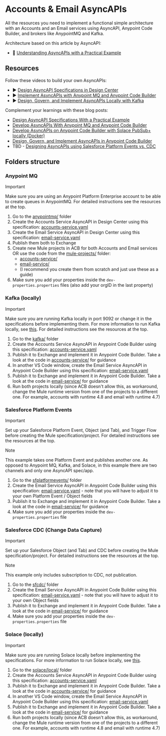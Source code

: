 # Accounts & Email AsyncAPIs

All the resources you need to implement a functional simple architecture with an Accounts and an Email services using AsyncAPI, Anypoint Code Builder, and brokers like AnypointMQ and Kafka.

Architecture based on this article by AsyncAPI: 
- 📘 [Understanding AsyncAPIs with a Practical Example](https://www.asyncapi.com/blog/understanding-asyncapis)

## Resources

Follow these videos to build your own AsyncAPIs:

- ▶️ [Design AsyncAPI Specifications in Design Center](https://www.youtube.com/watch?v=GQXRW5C6U0s)
- ▶️ [Implement AsyncAPIs with Anypoint MQ and Anypoint Code Builder](https://www.youtube.com/watch?v=sf7zx_KHxLA)
- ▶️ [Design, Govern, and Implement AsyncAPIs Locally with Kafka](https://www.youtube.com/watch?v=825T7VpyaBk)

Complement your learnings with these blog posts:

- [Design AsyncAPI Specifications With a Practical Example](https://blogs.mulesoft.com/dev-guides/how-to-design-asyncapi-specifications/)
- [Develop AsyncAPIs With Anypoint MQ and Anypoint Code Builder](https://blogs.mulesoft.com/dev-guides/develop-asyncapis-with-anypoint-mq-and-anypoint-code-builder/)
- [Develop AsyncAPIs on Anypoint Code Builder with Solace PubSub+ locally (Docker)](https://www.prostdev.com/post/how-to-develop-asyncapis-on-anypoint-code-builder-with-solace-pubsub-locally-docker)
- [Design, Govern, and Implement AsyncAPIs in Anypoint Code Builder](https://blogs.mulesoft.com/dev-guides/asyncapis-in-anypoint-code-builder/)
- TBD - [Designing AsyncAPIs using Salesforce Platform Events vs. CDC](https://blogs.mulesoft.com/)

## Folders structure

### Anypoint MQ

> [!IMPORTANT]
> Make sure you are using an Anypoint Platform Enterprise account to be able to create queues in AnypointMQ. For detailed instructions see the resources at the top.

1. Go to the [anypointmq/](/anypointmq/) folder
2. Create the Accounts Service AsyncAPI in Design Center using this specification: [accounts-service.yaml](anypointmq/specifications/accounts-service.yaml)
3. Create the Email Service AsyncAPI in Design Center using this specification: [email-service.yaml](anypointmq/specifications/email-service.yaml)
4. Publish them both to Exchange
5. Create new Mule projects in ACB for both Accounts and Email services OR use the code from the [mule-projects/](anypointmq/mule-projects/) folder:
    - [accounts-service/](anypointmq/mule-projects/accounts-service/)
    - [email-service/](anypointmq/mule-projects/email-service/)
    - (I recommend you create them from scratch and just use these as a guide)
6. Make sure you add your properties inside the `dev-properties.properties` files (also add your orgID in the last property)

### Kafka (locally)

> [!IMPORTANT]
> Make sure you are running Kafka locally in port 9092 or change it in the specifications before implementing them. For more information to run Kafka locally, see [this](https://github.com/sahansera/kafka-docker). For detailed instructions see the resources at the top.

1. Go to the [kafka/](/kafka/) folder
2. Create the Accounts Service AsyncAPI in Anypoint Code Builder using this specification: [accounts-service.yaml](kafka/specifications/accounts-service.yaml)
3. Publish it to Exchange and implement it in Anypoint Code Builder. Take a look at the code in [accounts-service/](kafka/mule-projects/accounts-service/) for guidance
4. In another VS Code window, create the Email Service AsyncAPI in Anypoint Code Builder using this specification: [email-service.yaml](kafka/specifications/email-service.yaml)
5. Publish it to Exchange and implement it in Anypoint Code Builder. Take a look at the code in [email-service/](kafka/mule-projects/email-service/) for guidance
6. Run both projects locally (since ACB doesn't allow this, as workaround, change the Mule runtime version from one of the projects to a different one. For example, accounts with runtime 4.8 and email with runtime 4.7)

### Salesforce Platform Events

> [!IMPORTANT]
> Set up your Salesforce Platform Event, Object (and Tab), and Trigger Flow before creating the Mule specification/project. For detailed instructions see the resources at the top.

> [!NOTE]
> This example takes one Platform Event and publishes another one. As opposed to Anypoint MQ, Kafka, and Solace, in this example there are two channels and only one AsyncAPI spec/app.

1. Go to the [sfplatformevents/](/sfplatformevents/) folder
2. Create the Email Service AsyncAPI in Anypoint Code Builder using this specification: [email-service.yaml](/sfplatformevents/specifications/email-service.yaml) - note that you will have to adjust it to your own Platform Event / Object fields
3. Publish it to Exchange and implement it in Anypoint Code Builder. Take a look at the code in [email-service/](/sfplatformevents/mule-projects/email-service/) for guidance
4. Make sure you add your properties inside the `dev-properties.properties` file

### Salesforce CDC (Change Data Capture)

> [!IMPORTANT]
> Set up your Salesforce Object (and Tab) and CDC before creating the Mule specification/project. For detailed instructions see the resources at the top.

> [!NOTE]
> This example only includes subscription to CDC, not publication.

1. Go to the [sfcdc/](/sfcdc/) folder
2. Create the Email Service AsyncAPI in Anypoint Code Builder using this specification: [email-service.yaml](/sfcdc/specifications/email-service.yaml) - note that you will have to adjust it to your own Object fields
3. Publish it to Exchange and implement it in Anypoint Code Builder. Take a look at the code in [email-service/](/sfcdc/mule-projects/email-service/) for guidance
4. Make sure you add your properties inside the `dev-properties.properties` file

### Solace (locally)

> [!IMPORTANT]
> Make sure you are running Solace locally before implementing the specifications. For more information to run Solace locally, see [this](https://www.prostdev.com/post/how-to-develop-asyncapis-on-anypoint-code-builder-with-solace-pubsub-locally-docker).

1. Go to the [solace/local/](/solace/local/) folder
2. Create the Accounts Service AsyncAPI in Anypoint Code Builder using this specification: [accounts-service.yaml](solace/local/specifications/accounts-service.yaml)
3. Publish it to Exchange and implement it in Anypoint Code Builder. Take a look at the code in [accounts-service/](solace/local/mule-projects/accounts-service/) for guidance
4. In another VS Code window, create the Email Service AsyncAPI in Anypoint Code Builder using this specification: [email-service.yaml](solace/local/specifications/email-service.yaml)
5. Publish it to Exchange and implement it in Anypoint Code Builder. Take a look at the code in [email-service/](solace/local/mule-projects/email-service/) for guidance
6. Run both projects locally (since ACB doesn't allow this, as workaround, change the Mule runtime version from one of the projects to a different one. For example, accounts with runtime 4.8 and email with runtime 4.7)